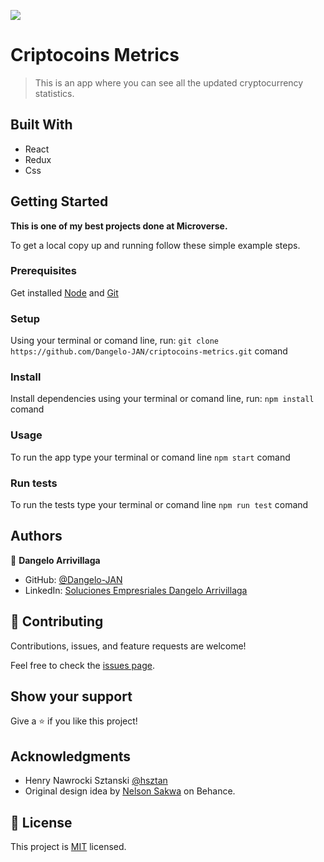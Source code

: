 ![](https://img.shields.io/badge/Microverse-blueviolet)

# Criptocoins Metrics

> This is an app where you can see all the updated cryptocurrency statistics.


## Built With

- React
- Redux
- Css

## Getting Started

**This is one of my best projects done at Microverse.**


To get a local copy up and running follow these simple example steps.

### Prerequisites

Get installed [Node](https://nodejs.org/) and [Git](https://git-scm.com/)
### Setup

Using your terminal or comand line, run: `git clone https://github.com/Dangelo-JAN/criptocoins-metrics.git` comand

### Install

Install dependencies using your terminal or comand line, run: `npm install` comand
### Usage

To run the app type your terminal or comand line `npm start` comand
### Run tests

To run the tests type your terminal or comand line `npm run test` comand
## Authors

👤 **Dangelo Arrivillaga**

- GitHub: [@Dangelo-JAN](https://github.com/Dangelo-JAN)
- LinkedIn: [Soluciones Empresriales Dangelo Arrivillaga](https://www.linkedin.com/in/soluciones-empresariales-dangelo-arrivillaga-2a144718a/)

## 🤝 Contributing

Contributions, issues, and feature requests are welcome!

Feel free to check the [issues page](../../issues/).

## Show your support

Give a ⭐️ if you like this project!

## Acknowledgments

- Henry Nawrocki Sztanski [@hsztan](https://github.com/hsztan)
- Original design idea by [Nelson Sakwa](https://www.behance.net/gallery/31579789/Ballhead-App-(Free-PSDs)) on Behance.

## 📝 License

This project is [MIT](./MIT.md) licensed.
